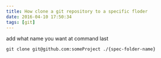 ```yaml
---
title: How clone a git repository to a specific floder
date: 2016-04-10 17:50:34
tags: [git]
---
```


add what name you want at command last

    git clone git@github.com:someProject ./{spec-folder-name}


